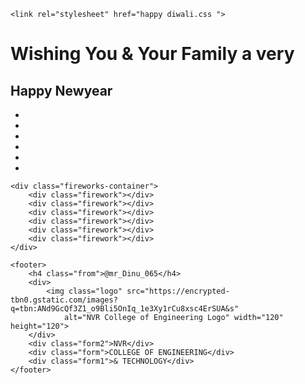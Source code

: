 
<html lang="en">
<head>
    <meta charset="UTF-8">
    <meta name="viewport" content="width=device-width, initial-scale=1.0">

    <link rel="stylesheet" href="happy diwali.css ">
</head>
<body>
    <div class="container">
        <h1 class="title1">Wishing You & Your Family a very</h1>
        <h2 class="title">Happy Newyear</h2>
        <ul class="fireworks">
            <li><span></span></li>
            <li><span></span></li>
            <li><span></span></li>
            <li><span></span></li>
            <li><span></span></li>
            <li><span></span></li>
        </ul>
    </div>

    <div class="fireworks-container">
        <div class="firework"></div>
        <div class="firework"></div> 
        <div class="firework"></div>
        <div class="firework"></div>
        <div class="firework"></div>
        <div class="firework"></div>
    </div>

    <footer>
        <h4 class="from">@mr_Dinu_065</h4>
        <div>
            <img class="logo" src="https://encrypted-tbn0.gstatic.com/images?q=tbn:ANd9GcQf3Z1_o9Bli5OnIq_1e3Xy1rCu8xsc4ErSUA&s" 
                alt="NVR College of Engineering Logo" width="120" height="120">
        </div>
        <div class="form2">NVR</div>
        <div class="form">COLLEGE OF ENGINEERING</div>
        <div class="form1">& TECHNOLOGY</div>
    </footer>
</body>
</html>
